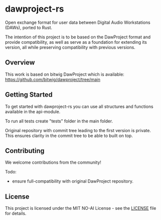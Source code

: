 
# dawproject-rs 

Open exchange format for user data between Digital Audio Workstations (DAWs), ported to Rust.

The intention of this project is to be based on the DawProject format and provide compatibility, as well as serve as a foundation for extending its version, all while preserving compatibility with previous versions.

## Overview

This work is based on bitwig DawProject which is available:
https://github.com/bitwig/dawproject/tree/main

## Getting Started

To get started with dawproject-rs you can use all structures and functions available in the api-module.

To run all tests create "tests" folder in the main folder.

Original repository with commit tree leading to the first version is private. This ensures clarity in the commit tree to be able to built on top. 

## Contributing

We welcome contributions from the community! 

Todo:

- ensure full-compatibility with original DawProject repository. 

## License

This project is licensed under the MIT NO-AI License - see the [LICENSE](./LICENSE) file for details.
